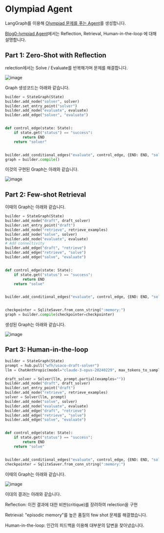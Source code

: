 # Olympiad Agent

LangGraph를 이용해 [Olympiad 문제를 푸는 Agent](https://www.youtube.com/watch?v=UqYzzjTmKj8&list=PLfaIDFEXuae16n2TWUkKq5PgJ0w6Pkwtg&index=16)를 생성합니다.

[Blog0-lympiad Agent](https://langchain-ai.github.io/langgraph/tutorials/usaco/usaco/)에서는 Reflection, Retrieval, Human-in-the-loop 에 대해 설명합니다.

## Part 1: Zero-Shot with Reflection

relection에서는 Solve / Evaluate를 반복해가며 문제를 해결합니다.

![image](https://github.com/kyopark2014/llm-agent/assets/52392004/b612ee62-d3f0-4483-9c14-3ca78b9c117f)

Graph 생성코드는 아래와 같습니다. 

```python
builder = StateGraph(State)
builder.add_node("solver", solver)
builder.set_entry_point("solver")
builder.add_node("evaluate", evaluate)
builder.add_edge("solver", "evaluate")


def control_edge(state: State):
    if state.get("status") == "success":
        return END
    return "solver"


builder.add_conditional_edges("evaluate", control_edge, {END: END, "solver": "solver"})
graph = builder.compile()
```

이것의 구현된 Graph는 아래와 같습니다. 

![image](https://github.com/kyopark2014/llm-agent/assets/52392004/f1446780-ea3b-41c9-b3cd-616a9919f05e)


## Part 2: Few-shot Retrieval

이때의 Graph는 아래와 같습니다.

```python
builder = StateGraph(State)
builder.add_node("draft", draft_solver)
builder.set_entry_point("draft")
builder.add_node("retrieve", retrieve_examples)
builder.add_node("solve", solver)
builder.add_node("evaluate", evaluate)
# Add connectivity
builder.add_edge("draft", "retrieve")
builder.add_edge("retrieve", "solve")
builder.add_edge("solve", "evaluate")


def control_edge(state: State):
    if state.get("status") == "success":
        return END
    return "solve"


builder.add_conditional_edges("evaluate", control_edge, {END: END, "solve": "solve"})


checkpointer = SqliteSaver.from_conn_string(":memory:")
graph = builder.compile(checkpointer=checkpointer)
```

생성된 Graph는 아래와 같습니다.

![image](https://github.com/kyopark2014/llm-agent/assets/52392004/cbb6aa30-f6dc-4ebe-b828-a9c7587c7913)


## Part 3: Human-in-the-loop

```python
builder = StateGraph(State)
prompt = hub.pull("wfh/usaco-draft-solver")
llm = ChatAnthropic(model="claude-3-opus-20240229", max_tokens_to_sample=4000)

draft_solver = Solver(llm, prompt.partial(examples=""))
builder.add_node("draft", draft_solver)
builder.set_entry_point("draft")
builder.add_node("retrieve", retrieve_examples)
solver = Solver(llm, prompt)
builder.add_node("solve", solver)
builder.add_node("evaluate", evaluate)
builder.add_edge("draft", "retrieve")
builder.add_edge("retrieve", "solve")
builder.add_edge("solve", "evaluate")


def control_edge(state: State):
    if state.get("status") == "success":
        return END
    return "solve"


builder.add_conditional_edges("evaluate", control_edge, {END: END, "solve": "solve"})
checkpointer = SqliteSaver.from_conn_string(":memory:")
```

이때의 Graph는 아래와 같습니다.

![image](https://github.com/kyopark2014/llm-agent/assets/52392004/8e2cde6a-108c-4f1b-b531-88110a55ff29)

이대의 결과는 아래와 같습니다.

Reflection: 이전 결과에 대한 비판(critique)를 장려하여 relection을 구현

Retrieval: "episodic memory"를 높은 품질의 few shot 문제를 해결했습니다.

Human-in-the-loop: 인간의 피드백을 이용해 대부분의 답변을 찾아냈습니다. 



